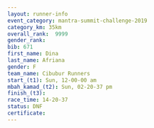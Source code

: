 ```yaml
---
layout: runner-info 
event_category: mantra-summit-challenge-2019 
category_km: 35km 
overall_rank:  9999
gender_rank: 
bib: 671
first_name: Dina
last_name: Afriana
gender: F
team_name: Cibubur Runners
start_(t1): Sun, 12-00-00 am
mbah_kamad_(t2): Sun, 02-20-37 pm
finish_(t3): 
race_time: 14-20-37
status: DNF
certificate: 
---
```

